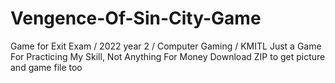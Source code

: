 # Vengence-Of-Sin-City-Game
Game for Exit Exam / 2022 year 2 / Computer Gaming / KMITL
Just a Game For Practicing My Skill, Not Anything For Money
Download ZIP to get picture and game file too

